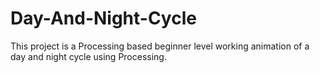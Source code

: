 # Day-And-Night-Cycle
This project is a Processing based beginner level working animation of a day and night cycle using Processing.
